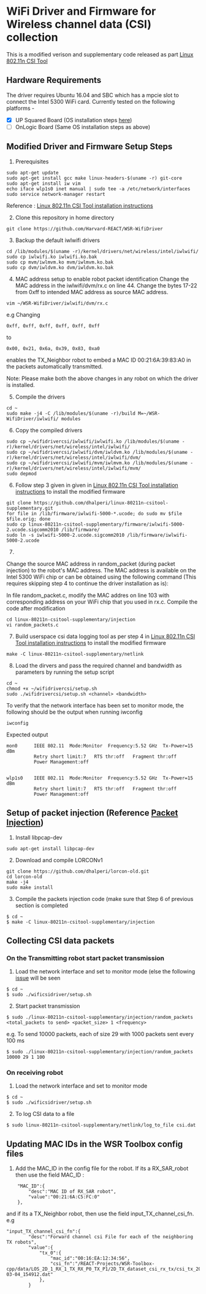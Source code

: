 # WiFi Driver and Firmware for Wireless channel data (CSI) collection

This is a modified verison and supplementary code released as part [Linux 802.11n CSI Tool](http://dhalperi.github.io/linux-80211n-csitool/) 

## Hardware Requirements
The driver requires Ubuntu 16.04 and SBC which has a mpcie slot to connect the Intel 5300 WiFi card. Currently tested on the following platforms -

- [x] UP Squared Board (OS installation steps [here](https://github.com/up-board/up-community/wiki/Ubuntu_16.04))
- [ ] OnLogic Board (Same OS installation steps as above)

## Modified Driver and Firmware Setup Steps

1. Prerequisites
```
sudo apt-get update 
sudo apt-get install gcc make linux-headers-$(uname -r) git-core
sudo apt-get install iw vim
echo iface wlp1s0 inet manual | sudo tee -a /etc/network/interfaces
sudo service network-manager restart
```

Reference : [Linux 802.11n CSI Tool installation instructions](http://dhalperi.github.io/linux-80211n-csitool/installation.html)


2. Clone this repository in home directory 
```
git clone https://github.com/Harvard-REACT/WSR-WifiDriver
```

3. Backup the default iwlwifi drivers
```
cd /lib/modules/$(uname -r)/kernel/drivers/net/wireless/intel/iwlwifi/
sudo cp iwlwifi.ko iwlwifi.ko.bak
sudo cp mvm/iwlmvm.ko mvm/iwlmvm.ko.bak
sudo cp dvm/iwldvm.ko dvm/iwldvm.ko.bak
```

4. MAC address setup to enable robot packet identification
Change the MAC address in the iwlwifi/dvm/rx.c on line 44. Change the bytes 17-22 from 0xff to intended MAC address as source MAC address.
```
vim ~/WSR-WifiDriver/iwlwifi/dvm/rx.c
```

e.g Changing    
```
0xff, 0xff, 0xff, 0xff, 0xff, 0xff
``` 
to 

```
0x00, 0x21, 0x6a, 0x39, 0x83, 0xa0
``` 
enables the TX_Neighbor robot to embed a MAC ID 00:21:6A:39:83:A0 in the packets automatically transmitted. 

Note: Please make both the above changes in any robot on which the driver is installed. 

5. Compile the drivers
```
cd ~
sudo make -j4 -C /lib/modules/$(uname -r)/build M=~/WSR-WifiDriver/iwlwifi/ modules
```

6. Copy the compiled drivers
```
sudo cp ~/wifidrivercsi/iwlwifi/iwlwifi.ko /lib/modules/$(uname -r)/kernel/drivers/net/wireless/intel/iwlwifi/
sudo cp ~/wifidrivercsi/iwlwifi/dvm/iwldvm.ko /lib/modules/$(uname -r)/kernel/drivers/net/wireless/intel/iwlwifi/dvm/
sudo cp ~/wifidrivercsi/iwlwifi/mvm/iwlmvm.ko /lib/modules/$(uname -r)/kernel/drivers/net/wireless/intel/iwlwifi/mvm/
sudo depmod
```

6. Follow step 3 given in given in [Linux 802.11n CSI Tool installation instructions](http://dhalperi.github.io/linux-80211n-csitool/installation.html) to install the modified firmware
```
git clone https://github.com/dhalperi/linux-80211n-csitool-supplementary.git
for file in /lib/firmware/iwlwifi-5000-*.ucode; do sudo mv $file $file.orig; done
sudo cp linux-80211n-csitool-supplementary/firmware/iwlwifi-5000-2.ucode.sigcomm2010 /lib/firmware/
sudo ln -s iwlwifi-5000-2.ucode.sigcomm2010 /lib/firmware/iwlwifi-5000-2.ucode
```

7.
Change the source MAC address in random_packet (during packet injection) to the robot's MAC address. The MAC address is available on the Intel 5300 WiFi chip or can be obtained using the following command (This requires skipping step 4 to continue the driver installation as is):

In file random_packet.c, modify the MAC addres on line 103 with corresponding address on your WiFi chip that you used in rx.c. Compile the code after modification

```
cd linux-80211n-csitool-supplementary/injection
vi random_packets.c
```

7. Build userspace csi data logging tool as per step 4 in [Linux 802.11n CSI Tool installation instructions](http://dhalperi.github.io/linux-80211n-csitool/installation.html) to install the modified firmware
```
make -C linux-80211n-csitool-supplementary/netlink
```

8. Load the dirvers and pass the required channel and bandwidth as parameters by running the setup script
```
cd ~
chmod +x ~/wifidrivercsi/setup.sh
sudo ./wifidrivercsi/setup.sh <channel> <bandwidth>
```
To verify that the network interface has been set to monitor mode, the following should be the output when running iwconfig

```
iwconfig

```

Expected output

```
mon0      IEEE 802.11  Mode:Monitor  Frequency:5.52 GHz  Tx-Power=15 dBm   
          Retry short limit:7   RTS thr:off   Fragment thr:off
          Power Management:off
          

wlp1s0    IEEE 802.11  Mode:Monitor  Frequency:5.52 GHz  Tx-Power=15 dBm   
          Retry short limit:7   RTS thr:off   Fragment thr:off
          Power Management:off

```

## Setup of packet injection (Reference [Packet Injection](https://github.com/dhalperi/linux-80211n-csitool-supplementary/tree/master/injection))
1. Install libpcap-dev
```
sudo apt-get install libpcap-dev
```

2. Download and compile LORCONv1
```
git clone https://github.com/dhalperi/lorcon-old.git
cd lorcon-old
make -j4
sudo make install
```

3. Compile the packets injection code (make sure that Step 6 of previous section is completed
```
$ cd ~
$ make -C linux-80211n-csitool-supplementary/injection
```

## Collecting CSI data packets
### On the Transmitting robot start packet transmission

1. Load the network interface and set to monitor mode (else the following [issue](https://github.com/dhalperi/linux-80211n-csitool-supplementary/issues/132) will be seen
```
$ cd ~
$ sudo ./wificsidriver/setup.sh
```

2. Start packet transmission
```
$ sudo ./linux-80211n-csitool-supplementary/injection/random_packets <total_packets to send> <packet_size> 1 <frequency>
```

e.g. To send 10000 packets, each of size 29 with 1000 packets sent every 100 ms

```
$ sudo ./linux-80211n-csitool-supplementary/injection/random_packets 10000 29 1 100
```

### On receiving robot
1. Load the network interface and set to monitor mode
```
$ cd ~
$ sudo ./wificsidriver/setup.sh
```

2. To log CSI data to a file
```
$ sudo linux-80211n-csitool-supplementary/netlink/log_to_file csi.dat
```

## Updating MAC IDs in the WSR Toolbox config files
1. Add the MAC_ID in the config file for the robot. If its a RX_SAR_robot then use the field MAC_ID :
```
    "MAC_ID":{
        "desc":"MAC ID of RX_SAR robot",
        "value":"00:21:6A:C5:FC:0"
    },
``` 

and if its a TX_Neighbor robot, then use the field input_TX_channel_csi_fn. e.g
```
"input_TX_channel_csi_fn":{
        "desc":"Forward channel csi File for each of the neighboring TX robots",
        "value":{
            "tx_0":{
                "mac_id":"00:16:EA:12:34:56",
                "csi_fn":"/REACT-Projects/WSR-Toolbox-cpp/data/LOS_2D_1_RX_1_TX_RX_P0_TX_P1/2D_TX_dataset_csi_rx_tx/csi_tx_2021-03-04_154912.dat"
            },
        }
```











